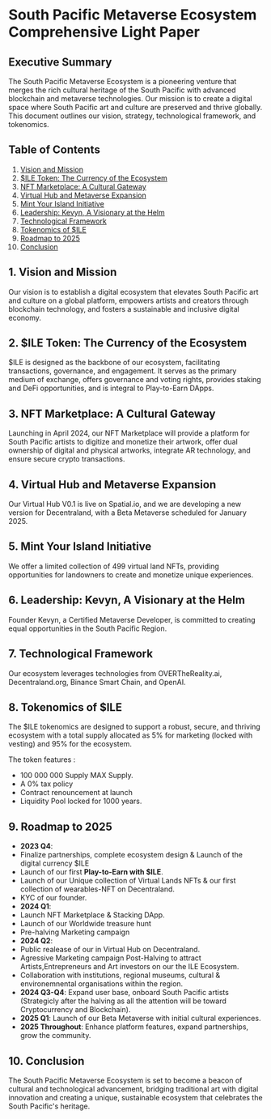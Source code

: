 # South Pacific Metaverse Ecosystem Comprehensive Light Paper

## Executive Summary

The South Pacific Metaverse Ecosystem is a pioneering venture that merges the rich cultural heritage of the South Pacific with advanced blockchain and metaverse technologies. Our mission is to create a digital space where South Pacific art and culture are preserved and thrive globally. This document outlines our vision, strategy, technological framework, and tokenomics.

## Table of Contents

1. [Vision and Mission](#1-vision-and-mission)
2. [$ILE Token: The Currency of the Ecosystem](#2-ile-token-the-currency-of-the-ecosystem)
3. [NFT Marketplace: A Cultural Gateway](#3-nft-marketplace-a-cultural-gateway)
4. [Virtual Hub and Metaverse Expansion](#4-virtual-hub-and-metaverse-expansion)
5. [Mint Your Island Initiative](#5-mint-your-island-initiative)
6. [Leadership: Kevyn, A Visionary at the Helm](#6-leadership-kevyn-a-visionary-at-the-helm)
7. [Technological Framework](#7-technological-framework)
8. [Tokenomics of $ILE](#8-tokenomics-of-ile)
9. [Roadmap to 2025](#9-roadmap-to-2025)
10. [Conclusion](#10-conclusion)

<a name="1-vision-and-mission"></a>
## 1. Vision and Mission

Our vision is to establish a digital ecosystem that elevates South Pacific art and culture on a global platform, empowers artists and creators through blockchain technology, and fosters a sustainable and inclusive digital economy.

<a name="2-ile-token-the-currency-of-the-ecosystem"></a>
## 2. $ILE Token: The Currency of the Ecosystem

$ILE is designed as the backbone of our ecosystem, facilitating transactions, governance, and engagement. It serves as the primary medium of exchange, offers governance and voting rights, provides staking and DeFi opportunities, and is integral to Play-to-Earn DApps.

<a name="3-nft-marketplace-a-cultural-gateway"></a>
## 3. NFT Marketplace: A Cultural Gateway

Launching in April 2024, our NFT Marketplace will provide a platform for South Pacific artists to digitize and monetize their artwork, offer dual ownership of digital and physical artworks, integrate AR technology, and ensure secure crypto transactions.

<a name="4-virtual-hub-and-metaverse-expansion"></a>
## 4. Virtual Hub and Metaverse Expansion

Our Virtual Hub V0.1 is live on Spatial.io, and we are developing a new version for Decentraland, with a Beta Metaverse scheduled for January 2025.

<a name="5-mint-your-island-initiative"></a>
## 5. Mint Your Island Initiative

We offer a limited collection of 499 virtual land NFTs, providing opportunities for landowners to create and monetize unique experiences.

<a name="6-leadership-kevyn-a-visionary-at-the-helm"></a>
## 6. Leadership: Kevyn, A Visionary at the Helm

Founder Kevyn, a Certified Metaverse Developer, is committed to creating equal opportunities in the South Pacific Region.

<a name="7-technological-framework"></a>
## 7. Technological Framework

Our ecosystem leverages technologies from OVERTheReality.ai, Decentraland.org, Binance Smart Chain, and OpenAI.

<a name="8-tokenomics-of-ile"></a>
## 8. Tokenomics of $ILE

The $ILE tokenomics are designed to support a robust, secure, and thriving ecosystem with a total supply allocated as 5% for marketing (locked with vesting) and 95% for the ecosystem. 

The token features :

- 100 000 000 Supply MAX Supply. 
- A 0% tax policy
- Contract renouncement at launch
- Liquidity Pool locked for 1000 years.

<a name="9-roadmap-to-2025"></a>
## 9. Roadmap to 2025

- **2023 Q4**:
- Finalize partnerships, complete ecosystem design & Launch of the digital currency $ILE
- Launch of our first **Play-to-Earn with $ILE**.
- Launch of our Unique collection of Virtual Lands NFTs & our first collection of wearables-NFT on Decentraland.
- KYC of our founder.
- **2024 Q1**:
- Launch NFT Marketplace & Stacking DApp.
- Launch of our Worldwide treasure hunt
- Pre-halving Marketing campaign
- **2024 Q2**:
- Public realease of our in Virtual Hub on Decentraland.
- Agressive Marketing campaign Post-Halving to attract Artists,Entrepreneurs and Art investors on our the ILE Ecosystem.
- Collaboration with institutions, regional museums, cultural & environemnental organisations within the region.
- **2024 Q3-Q4**: Expand user base, onboard South Pacific artists (Strategicly after the halving as all the attention will be toward Cryptocurrency and Blockchain).
- **2025 Q1**: Launch of our Beta Metaverse with initial cultural experiences.
- **2025 Throughout**: Enhance platform features, expand partnerships, grow the community.

<a name="10-conclusion"></a>
## 10. Conclusion

The South Pacific Metaverse Ecosystem is set to become a beacon of cultural and technological advancement, bridging traditional art with digital innovation and creating a unique, sustainable ecosystem that celebrates the South Pacific's heritage.

